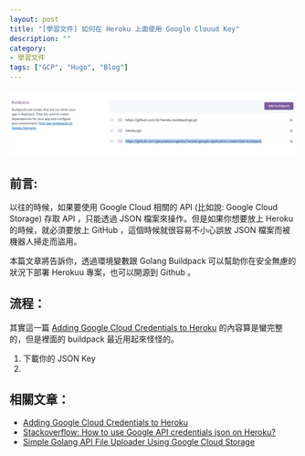 ```yaml
---
layout: post
title: "[學習文件] 如何在 Heroku 上面使用 Google Clouud Key"
description: ""
category: 
- 學習文件
tags: ["GCP", "Hugo", "Blog"]
---
```


![image-20220321200254901](../images/2021/image-20220321200254901.png)

## 前言:

以往的時候，如果要使用 Google Cloud 相關的 API (比如說: Google Cloud Storage) 存取 API ，只能透過 JSON 檔案來操作。但是如果你想要放上 Heroku 的時候，就必須要放上 GitHub ，這個時候就很容易不小心誤放 JSON 檔案而被機器人掃走而盜用。

本篇文章將告訴你，透過環境變數跟 Golang Buildpack 可以幫助你在安全無慮的狀況下部署 Herokuu 專案，也可以開源到 Github 。

## 流程：

其實這一篇 [Adding Google Cloud Credentials to Heroku](https://devdojo.com/bryanborge/adding-google-cloud-credentials-to-heroku) 的內容算是蠻完整的，但是裡面的 buildpack 最近用起來怪怪的。

1. 下載你的 JSON Key 
2. 


## 相關文章：

- [Adding Google Cloud Credentials to Heroku](https://devdojo.com/bryanborge/adding-google-cloud-credentials-to-heroku)
- [Stackoverflow: How to use Google API credentials json on Heroku?](https://stackoverflow.com/questions/47446480/how-to-use-google-api-credentials-json-on-heroku)
- [Simple Golang API File Uploader Using Google Cloud Storage](https://adityarama1210.medium.com/simple-golang-api-uploader-using-google-cloud-storage-3d5e45df74a5)
